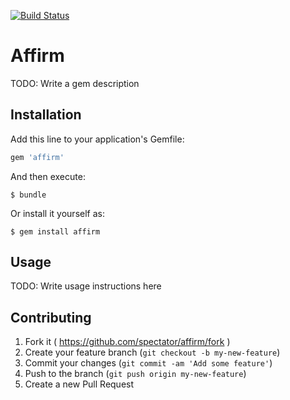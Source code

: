 [![Build Status](https://secure.travis-ci.org/spectator/affirm.png?branch=master)](http://travis-ci.org/spectator/affirm)

# Affirm

TODO: Write a gem description

## Installation

Add this line to your application's Gemfile:

```ruby
gem 'affirm'
```

And then execute:

    $ bundle

Or install it yourself as:

    $ gem install affirm

## Usage

TODO: Write usage instructions here

## Contributing

1. Fork it ( https://github.com/spectator/affirm/fork )
2. Create your feature branch (`git checkout -b my-new-feature`)
3. Commit your changes (`git commit -am 'Add some feature'`)
4. Push to the branch (`git push origin my-new-feature`)
5. Create a new Pull Request

